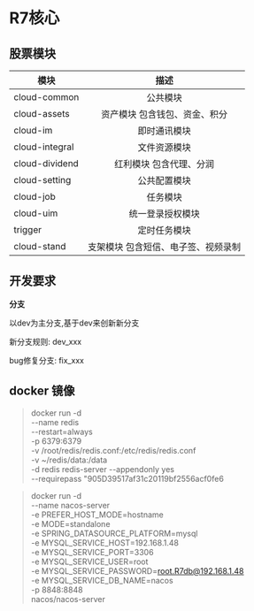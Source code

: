 # R7核心

## 股票模块
| 模块      | 描述     | 
| ---------- | :-----------:  |
| cloud-common     | 公共模块     |
| cloud-assets | 资产模块 包含钱包、资金、积分  |
| cloud-im| 即时通讯模块 |
|cloud-integral|文件资源模块|
|cloud-dividend| 红利模块 包含代理、分润|
|cloud-setting|公共配置模块|
|cloud-job|任务模块|
|cloud-uim|统一登录授权模块|
|trigger|定时任务模块|
|cloud-stand|支架模块 包含短信、电子签、视频录制|

## 开发要求

**分支**

以dev为主分支,基于dev来创新新分支

新分支规则: dev_xxx

bug修复分支: fix_xxx


## docker 镜像
 
>docker run -d \
 --name redis \
 --restart=always \
 -p 6379:6379 \
 -v /root/redis/redis.conf:/etc/redis/redis.conf \
 -v ~/redis/data:/data \
 -d redis redis-server --appendonly yes \
 --requirepass "905D39517af31c20119bf2556acf0fe6


>docker run -d \
--name nacos-server \
-e PREFER_HOST_MODE=hostname \
-e MODE=standalone \
-e SPRING_DATASOURCE_PLATFORM=mysql \
-e MYSQL_SERVICE_HOST=192.168.1.48 \
-e MYSQL_SERVICE_PORT=3306 \
-e MYSQL_SERVICE_USER=root \
-e MYSQL_SERVICE_PASSWORD=root.R7db@192.168.1.48 \
-e MYSQL_SERVICE_DB_NAME=nacos \
-p 8848:8848 \
nacos/nacos-server